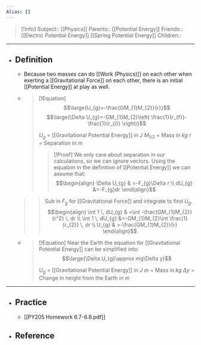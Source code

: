 ```yaml
---
Alias: []
---
```

> [!Info]
> Subject:: [[Physics]]
> Parents:: [[Potential Energy]]
> Friends:: [[Electric Potential Energy]] [[Spring Potential Energy]]
> Children:: 
---
- ## Definition
	- Because two masses can do [[Work (Physics)]] on each other when exerting a [[Gravitational Force]] on each other, there is an initial [[Potential Energy]] at play as well.
	- > [!Equation]
	  > $$\large{U_{g}=-\frac{GM_{1}M_{2}}{r}}$$
	  > $$\large{\Delta U_{g}=-GM_{1}M_{2}\left( \frac{1}{r_{f}}-\frac{1}{r_{i}} \right)}$$
	  > 
	  > $U_{g}$ = [[Gravitational Potential Energy]] in $J$
	  > $M_{1/2}$ = Mass in $kg$
	  > $r$ = Separation in $m$
	  > 
	  > > [!Proof]
	  > > We only care about separation in our calculations, so we can ignore vectors. Using the equation in the definition of [[Potential Energy]] we can assume that:
	  > > $$\begin{align}
	\Delta U_{g} & =-F_{g}\Delta r \\
	dU_{g} &=-F_{g}dr
	\end{align}$$
	> > Sub in $F_{g}$ for [[Gravitational Force]] and integrate to find $U_{g}$.
	> > $$\begin{align}
	\int 1 \, dU_{g} & =\int -\frac{GM_{1}M_{2}}{r^2} \, dr   \\
	\int 1 \, dU_{g} &=-GM_{1}M_{2}\int \frac{1}{r_{2}} \, dr \\
	U_{g} & =-\frac{GM_{1}M_{2}}{r}
	\end{align}$$
	- > [!Equation]
	  > Near the Earth the equation for [[Gravitational Potential Energy]] can be simplified into:
	  > $$\large{\Delta U_{g}\approx mg\Delta y}$$
	  > 
	  > $U_{g}$ = [[Gravitational Potential Energy]] in $J$
	  > $m$ = Mass in $kg$
	  > $\Delta y$ = Change in height from the Earth in $m$
---
- ## Practice
	- [[PY205 Homework 6.7-6.8.pdf]]
- ## Reference